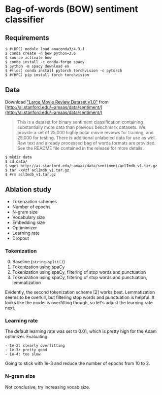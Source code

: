 # Bag-of-words (BOW) sentiment classifier

## Requirements

```
$ #(HPC) module load anaconda3/4.3.1
$ conda create -n bow python=3.6
$ source activate bow
$ conda install -c conda-forge spacy
$ python -m spacy download en
$ #(loc) conda install pytorch torchvision -c pytorch
$ #(HPC) pip install torch torchvision
```

## Data

Download ["Large Movie Review Dataset v1.0"](http://ai.stanford.edu/~amaas/data/sentiment/aclImdb_v1.tar.gz) from [http://ai.stanford.edu/~amaas/data/sentiment/](http://ai.stanford.edu/~amaas/data/sentiment/)

> This is a dataset for binary sentiment classification containing substantially more data than previous benchmark datasets. We provide a set of 25,000 highly polar movie reviews for training, and 25,000 for testing. There is additional unlabeled data for use as well. Raw text and already processed bag of words formats are provided. See the README file contained in the release for more details.

```
$ mkdir data
$ cd data/
$ wget http://ai.stanford.edu/~amaas/data/sentiment/aclImdb_v1.tar.gz
$ tar -xvzf aclImdb_v1.tar.gz
$ #rm aclImdb_v1.tar.gz
```

## Ablation study

- Tokenzation schemes
- Number of epochs
- N-gram size
- Vocabulary size
- Embedding size
- Optimimizer
- Learning rate
- Dropout

### Tokenization

0. Baseline (`string.split()`)
1. Tokenization using spaCy
2. Tokenization using spaCy, filtering of stop words and punctuation
3. Tokenization using spaCy, filtering of stop words and punctuation, lemmatization

Evidently, the second tokenization scheme [2] works best. Lemmatization seems to be overkill, but filtering stop words and punctuation is helpful. It looks like the model is overfitting though, so let's adjust the learning rate next.

### Learning rate

The default learning rate was set to 0.01, which is pretty high for the Adam optimizer. Evaluating:
	
	- 1e-2: clearly overfitting
	- 1e-3: pretty good
	- 1e-4: too slow

Going to stick with 1e-3 and reduce the number of epochs from 10 to 2.

### N-gram size

Not conclusive, try increasing vocab size.





